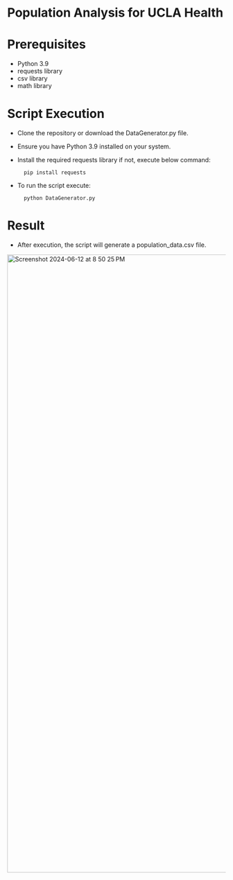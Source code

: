 # Population Analysis for UCLA Health

# Prerequisites
- Python 3.9
- requests library
- csv library
- math library

# Script Execution
- Clone the repository or download the DataGenerator.py file.
- Ensure you have Python 3.9 installed on your system.
- Install the required requests library if not, execute below command:

		pip install requests
- To run the script execute:

		python DataGenerator.py
# Result
- After execution, the script will generate a population_data.csv file.

 <img width="1426" alt="Screenshot 2024-06-12 at 8 50 25 PM" src="https://github.com/rutavmodi25/DataGenerator-for-UCLA-Health/assets/69160502/59c71c23-c847-457c-ae3e-30ee08ee920b">



  








